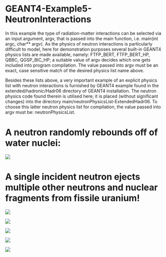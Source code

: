 # GEANT4-Example5-NeutronInteractions
In this example the type of radiation-matter interactions can be selected via an input argument, argv, that is passed into the main function, i.e. main(int argc, char** argv). As the physics of neutron interactions is particularly difficult to model, here for demonstration purposes several built-in GEANT4 physics lists are made available, namely: FTFP_BERT, FTFP_BERT_HP, QBBC, QGSP_BIC_HP; a suitable value of argv decides which one gets included into program compilation. The value passed into argv must be an exact, case sensitive match of the desired physics list name above.

Besides these lists above, a very important example of an explicit physics list with neutron interactions is furnished by GEANT4 example found in the extended/hadronic/Hadr06 directory of GEANT4 installation. The neutron physics code found therein is utilised here; it is placed (without significant changes) into the directory main/neutronPhysicsList-ExtendedHadr06. To choose this latter neutron physics list for compilation, the value passed into argv must be: neutronPhysicsList.

# A neutron randomly rebounds off of water nuclei:

![](GEANT4-Example5-1.gif)

# A single incident neutron ejects multiple other neutrons and nuclear fragments from fissile uranium!  

![](GEANT4-Example5-2.gif)

![](GEANT4-Example5-3.gif)

![](GEANT4-Example5-4.gif)

![](GEANT4-Example5-5b.gif)

![](GEANT4-Example5-6.gif)

